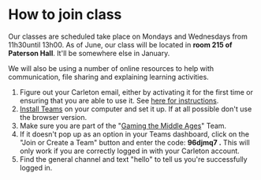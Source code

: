# How to join class

Our classes are scheduled take place on Mondays and Wednesdays from 11h30until 13h00. As of June, our class will be located in **room 215 of Paterson Hall**. It'll be somewhere else in January.

We will also be using a number of online resources to help with communication, file sharing and explaining learning activities.&#x20;

1. Figure out your Carleton email, either by activating it for the first time or ensuring that you are able to use it. See [here for instructions](https://carleton.ca/its/all-services/email/carleton-student-email/).&#x20;
2. [Install Teams](course-info/digital-tools/teams.md) on your computer and set it up. If at all possible don't use the browser version.
3. Make sure you are part of the "[Gaming the Middle Ages](https://teams.microsoft.com/l/team/19%3aNNNpE7JePEjNyqxeXhNKWT\_XtEwA1EOei1z6Xj4ECoQ1%40thread.tacv2/conversations?groupId=6e3e34d5-9bd9-4989-8fa8-6347146e4eb8\&tenantId=6ad91895-de06-485e-bc51-fce126cc8530)" Team.&#x20;
4. If it doesn't pop up as an option in your Teams dashboard, click on the "Join or Create a Team" button and enter the code: **96djmq7 .** This will only work if you are correctly logged in with your Carleton account.&#x20;
5. Find the general channel and text "hello" to tell us you're successfully logged in.&#x20;


